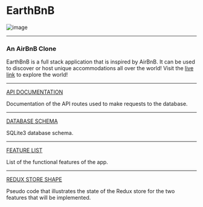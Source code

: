 # EarthBnB
![image]()


***
### An AirBnB Clone

EarthBnB is a full stack application that is inspired by AirBnB. It can be used to discover or host unique accommodations all over the world! Visit the [live link](https://airbnb-aa-adpham.herokuapp.com/) to explore the world!

***

[API DOCUMENTATION](https://github.com/Allendpham/AirBnB/wiki/API-Documentation)

Documentation of the API routes used to make requests to the database.

***
[DATABASE SCHEMA](https://github.com/Allendpham/AirBnB/wiki/Database-Schema)

SQLite3 database schema.

***
[FEATURE LIST](https://github.com/Allendpham/AirBnB/wiki/Feature-List)

List of the functional features of the app.

***
[REDUX STORE SHAPE](https://github.com/Allendpham/AirBnB/wiki/Redux-Store-Shape)

Pseudo code that illustrates the state of the Redux store for the two features that will be implemented.
